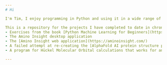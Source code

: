 ```yaml
---
# Hi

I'm Tim, I enjoy programming in Python and using it in a wide range of projects. My main enjoyment is using it in scientific applications in making things. I am interested in learning about the use of Python in Aritificial Intelligence and Machine Learning too.

This is a repository for the projects I have completed to date in chronological order (there is a repository for each project)
- Exercises from the book [Python Machine Learning for Beginners](https://www.amazon.co.uk/Python-Machine-Learning-Beginners-Scikitlearn/dp/1734790156/ref=asc_df_1734790156/?tag=googshopuk-21&linkCode=df0&hvadid=463092568931&hvpos=&hvnetw=g&hvrand=11301490650353943517&hvpone=&hvptwo=&hvqmt=&hvdev=c&hvdvcmdl=&hvlocint=&hvlocphy=1006548&hvtargid=pla-1013663454442&psc=1&mcid=0aaf1a9cc94f37e78ac6726eda43edd8&th=1&psc=1)
- The Amino Insight desktop application
- The [Amino Insight web application](https://aminoinsight.com/)
- A failed attempt at re-creating the [AlphaFold AI protein structure predictor](https://deepmind.google/technologies/alphafold/)
- A program for Hückel Molecular Orbital calculations that works for any conjugated hydrocarbon molecule

---
```

